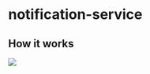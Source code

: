 # notification-service

## How it works

[![](https://mermaid.ink/img/pako:eNqd0cFqwzAMBuBXETq3L5DDxtLs0Et3yGCMOgdjK6shkYujBEqSd6-z1tDSXjafZPvnk0AjGm8JM_wJ-niAz0IxxFNSGJyht30qKlivX6aS2AJ7cbUzWpznCXY3t2v4jsgTkf-b2CRi8zfigjz5WhTYdh_cOKZx20HfUQDjmckIWRichq_ydb4AKfjb-5u6CZYBbtn9w0QgHkzjiKV6gux8NPRA90Z8eDCKvMIVthRa7Wzc0rhoCuVALSnMYmmp1n0jChXPMdofrRZ6t058wKzWTUcr1L348sQGMwk9pVDhdFx6e03NZ6qsuXM)](https://mermaid.live/edit#pako:eNqd0cFqwzAMBuBXETq3L5DDxtLs0Et3yGCMOgdjK6shkYujBEqSd6-z1tDSXjafZPvnk0AjGm8JM_wJ-niAz0IxxFNSGJyht30qKlivX6aS2AJ7cbUzWpznCXY3t2v4jsgTkf-b2CRi8zfigjz5WhTYdh_cOKZx20HfUQDjmckIWRichq_ydb4AKfjb-5u6CZYBbtn9w0QgHkzjiKV6gux8NPRA90Z8eDCKvMIVthRa7Wzc0rhoCuVALSnMYmmp1n0jChXPMdofrRZ6t058wKzWTUcr1L348sQGMwk9pVDhdFx6e03NZ6qsuXM)